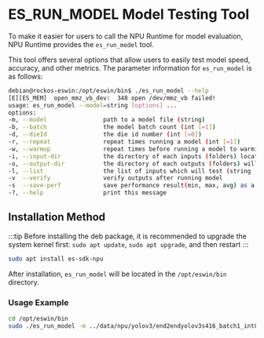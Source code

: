 # ES_RUN_MODEL Model Testing Tool

To make it easier for users to call the NPU Runtime for model evaluation, NPU Runtime provides the `es_run_model` tool.

This tool offers several options that allow users to easily test model speed, accuracy, and other metrics. The parameter information for `es_run_model` is as follows:

```bash
debian@rockos-eswin:/opt/eswin/bin$ ./es_run_model --help
[E][ES_MEM]  open_mmz_vb_dev:  348 open /dev/mmz_vb failed!
usage: es_run_model --model=string [options] ...
options:
-m, --model                path to a model file (string)
-b, --batch                the model batch count (int [=1])
-d, --dieId                the die id number (int [=0])
-r, --repeat               repeat times running a model (int [=1])
-w, --warmup               repeat times before running a model to warming up (int [=0])
-i, --input-dir            the directory of each inputs (folders) located (string [=])
-o, --output-dir           the directory of each outputs (folders) will saved in (string [=])
-l, --list                 the list of inputs which will test (string [=])
-v  --verify               verify outputs after running model
-s  --save-perf            save performance result(min, max, avg) as a json file
-?, --help                 print this message
```

## Installation Method

:::tip
Before installing the deb package, it is recommended to upgrade the system kernel first:
`sudo apt update`,
`sudo apt upgrade`, and then restart
:::

```bash
sudo apt install es-sdk-npu
```

After installation, `es_run_model` will be located in the `/opt/eswin/bin` directory.

### Usage Example

```bash
cd /opt/eswin/bin
sudo ./es_run_model -m ../data/npu/yolov3/end2endyolov3s416_batch1_int8_npu_b1.model -r 100
```
